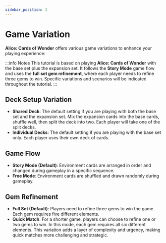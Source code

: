```yaml
---
sidebar_position: 2
---
```


# Game Variation

**Alice: Cards of Wonder** offers various game variations to enhance your playing experience:

:::info Notes
This tutorial is based on playing **Alice: Cards of Wonder** with the base set plus the expansion set. It follows the **Story Mode** game flow and uses the **full set gem refinement**, where each player needs to refine three gems to win. Specific variations and scenarios will be indicated throughout the tutorial.
:::

## Deck Setup Variation

- **Shared Deck**: The default setting if you are playing with both the base set and the expansion set. Mix the expansion cards into the base cards, shuffle well, then split the deck into two. Each player will take one of the split decks.
- **Individual Decks**: The default setting if you are playing with the base set only. Each player uses their own deck of cards.

## Game Flow

- **Story Mode (Default)**: Environment cards are arranged in order and changed during gameplay in a specific sequence.
- **Free Mode**: Environment cards are shuffled and drawn randomly during gameplay.

## Gem Refinement

- **Full Set (Default)**: Players need to refine three gems to win the game. Each gem requires five different elements.
- **Quick Match**: For a shorter game, players can choose to refine one or two gems to win. In this mode, each gem requires all six different elements. This variation adds a layer of complexity and urgency, making quick matches more challenging and strategic.